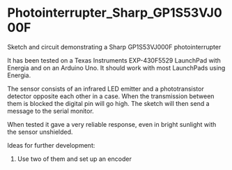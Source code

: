 # Photointerrupter_Sharp_GP1S53VJ000F
Sketch and circuit demonstrating a Sharp GP1S53VJ000F photointerrupter

It has been tested on a Texas Instruments EXP-430F5529 LaunchPad with Energia and on an Arduino Uno. It should work with most LaunchPads using Energia.

The sensor consists of an infrared LED emitter and a phototransistor detector opposite each other in a case. When the transmission between them is blocked the digital pin will go high.  The sketch will then send a message to the serial monitor.

When tested it gave a very reliable response, even in bright sunlight with the sensor unshielded.

Ideas for further development:
1) Use two of them and set up an encoder

